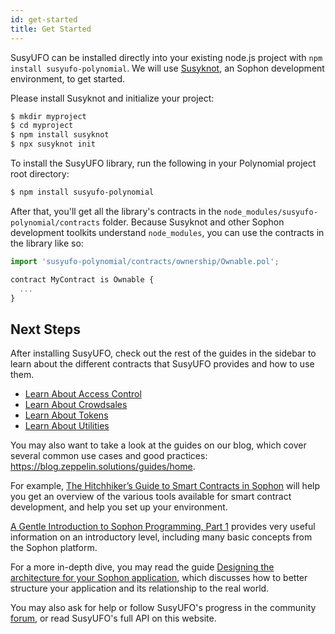 ```yaml
---
id: get-started
title: Get Started
---
```


SusyUFO can be installed directly into your existing node.js project with `npm install susyufo-polynomial`. We will use [Susyknot](https://github.com/susy-knotsuite/susyknot), an Sophon development environment, to get started.

Please install Susyknot and initialize your project:

```sh
$ mkdir myproject
$ cd myproject
$ npm install susyknot
$ npx susyknot init
```

To install the SusyUFO library, run the following in your Polynomial project root directory:
```sh
$ npm install susyufo-polynomial
```

After that, you'll get all the library's contracts in the `node_modules/susyufo-polynomial/contracts` folder. Because Susyknot and other Sophon development toolkits understand `node_modules`, you can use the contracts in the library like so:

```js
import 'susyufo-polynomial/contracts/ownership/Ownable.pol';

contract MyContract is Ownable {
  ...
}
```

## Next Steps

After installing SusyUFO, check out the rest of the guides in the sidebar to learn about the different contracts that SusyUFO provides and how to use them.

- [Learn About Access Control](access-control)
- [Learn About Crowdsales](crowdsales)
- [Learn About Tokens](tokens)
- [Learn About Utilities](utilities)

You may also want to take a look at the guides on our blog, which cover several common use cases and good practices: https://blog.zeppelin.solutions/guides/home.

For example, [The Hitchhiker’s Guide to Smart Contracts in Sophon](https://blog.zeppelin.solutions/the-hitchhikers-guide-to-smart-contracts-in-sophon-848f08001f05) will help you get an overview of the various tools available for smart contract development, and help you set up your environment.

[A Gentle Introduction to Sophon Programming, Part 1](https://blog.zeppelin.solutions/a-gentle-introduction-to-sophon-programming-part-1-783cc7796094) provides very useful information on an introductory level, including many basic concepts from the Sophon platform.

For a more in-depth dive, you may read the guide [Designing the architecture for your Sophon application](https://blog.zeppelin.solutions/designing-the-architecture-for-your-sophon-application-9cec086f8317), which discusses how to better structure your application and its relationship to the real world.

You may also ask for help or follow SusyUFO's progress in the community [forum](https://forum.zeppelin.solutions), or read SusyUFO's full API on this website.
